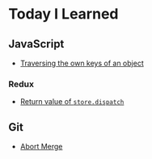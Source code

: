 # Today I Learned

## JavaScript
- [Traversing the own keys of an object](javascript/traversing-own-keys-object.md)
### Redux
- [Return value of `store.dispatch`](javascript/redux-dispatch-return-value.md)
## Git
- [Abort Merge](git/abort-merge.md)

